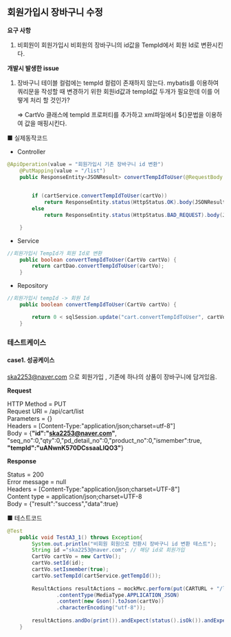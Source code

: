 ## 회원가입시 장바구니 수정

 **요구 사항**

 1. 비회원이  회원가입시 비회원의 장바구니의 id값을 TempId에서 회원 Id로 변환시킨다.

    

<b>개발시 발생한 issue</b>

 1. 장바구니 테이블 컬럼에는 tempId 컬럼이 존재하지 않는다. mybatis를 이용하여 쿼리문을 작성할 때 변경하기 위한 회원id값과 tempId값 두개가 필요한데 이를 어떻게 처리 할 것인가?

    => CartVo 클래스에 tempId 프로퍼티를 추가하고 xml파일에서 ${}문법을 이용하여 값을 매핑시킨다.

    

■ 실제동작코드 

- Controller

```java
@ApiOperation(value = "회원가입시 기존 장바구니 id 변환")
	@PutMapping(value = "/list")
	public ResponseEntity<JSONResult> convertTempIdToUser(@RequestBody CartVo cartVo) {

		
		if (cartService.convertTempIdToUser(cartVo))
			return ResponseEntity.status(HttpStatus.OK).body(JSONResult.success(true));
		else
			return ResponseEntity.status(HttpStatus.BAD_REQUEST).body(JSONResult.fail("장바구니 아이디 수정 실패"));

	}
```

- Service

```java
//회원가입시 TempId가 회원 Id로 변환
	public boolean convertTempIdToUser(CartVo cartVo) {
		return cartDao.convertTempIdToUser(cartVo);
	}
```

- Repository

```java
//회원가입시 tempId -> 회원 Id
	public boolean convertTempIdToUser(CartVo cartVo) {

		return 0 < sqlSession.update("cart.convertTempIdToUser", cartVo);
	}
```



### 테스트케이스

#### case1. 성공케이스

ska2253@naver.com 으로 회원가입 , 기존에 하나의 상품이 장바구니에 담겨있음.

**Request**

 HTTP Method = PUT<br>
      Request URI = /api/cart/list<br>
       Parameters = {}<br>
          Headers = [Content-Type:"application/json;charset=utf-8"]<br>
             Body = {**"id":"ska2253@naver.com"**,<br>"seq_no":0,"qty":0,"pd_detail_no":0,"product_no":0,"ismember":true,<br>**"tempId":"uANwnK570DCssaaLlQO3"**}

**Response**

 Status = 200<br>
    Error message = null<br>
          Headers = [Content-Type:"application/json;charset=UTF-8"]<br>
     Content type = application/json;charset=UTF-8<br>
             Body = {"result":"success","data":true}<br>

■  테스트코드

```java
@Test
	public void TestA3_1() throws Exception{
		System.out.println("비회원 회원으로 전환시 장바구니 id 변환 테스트");
		String id ="ska2253@naver.com"; // 해당 id로 회원가입
		CartVo cartVo = new CartVo();
		cartVo.setId(id); 
		cartVo.setIsmember(true);
		cartVo.setTempId(cartService.getTempId());
		
		ResultActions resultActions = mockMvc.perform(put(CARTURL + "/list")
				.contentType(MediaType.APPLICATION_JSON)
				.content(new Gson().toJson(cartVo))
				.characterEncoding("utf-8"));
		
		resultActions.andDo(print()).andExpect(status().isOk()).andExpect(jsonPath("$.result", is("success")));
	}
```



